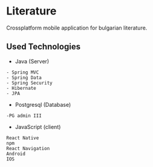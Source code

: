 # Literature

Crossplatform mobile application for bulgarian literature.

## Used Technologies

* Java (Server)

```
- Spring MVC
- Spring Data
- Spring Security
- Hibernate
- JPA
```
* Postgresql (Database)

```
-PG admin III
```

* JavaScript (client)

```
React Native
npm
React Navigation
Android
IOS
```

